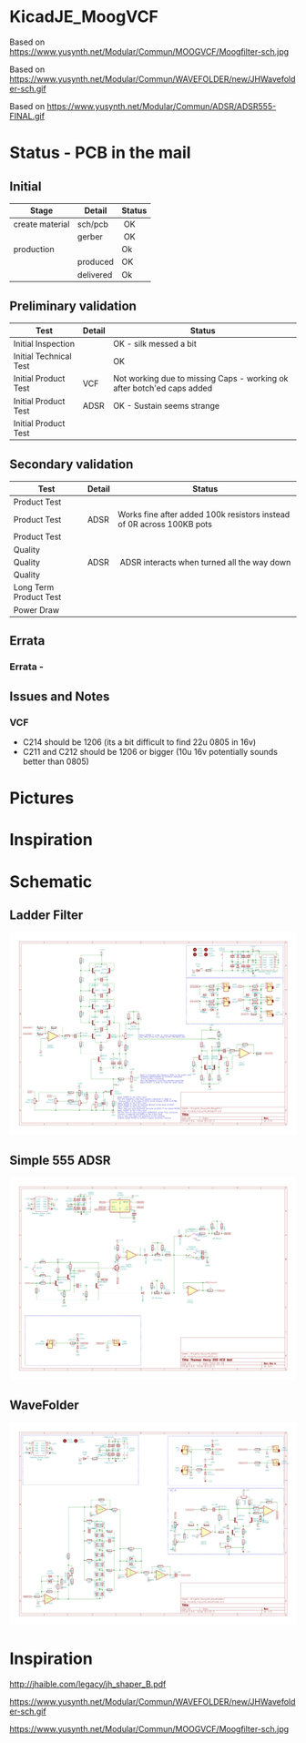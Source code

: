 # KicadJE_MoogVCF
Based on https://www.yusynth.net/Modular/Commun/MOOGVCF/Moogfilter-sch.jpg

Based on https://www.yusynth.net/Modular/Commun/WAVEFOLDER/new/JHWavefolder-sch.gif

Based on https://www.yusynth.net/Modular/Commun/ADSR/ADSR555-FINAL.gif


# Status - PCB  in the mail
## Initial 
| Stage  | Detail | Status |
| ------------- | ------------- | ------------- |
| create material  | sch/pcb | OK  |
| | gerber | OK |
| production  |   | Ok |
|  | produced | OK |
|  | delivered | Ok |
## Preliminary validation
| Test  | Detail | Status |
| ------------- | ------------- | ------------- |
| Initial Inspection | | OK - silk messed a bit |
| Initial Technical Test |  | OK |
| Initial Product Test | VCF | Not working due to missing Caps - working ok after botch'ed caps added |
| Initial Product Test | ADSR | OK - Sustain seems strange |
| Initial Product Test |  |  |

## Secondary validation
| Test  | Detail | Status |
| ------------- | ------------- |------------- |
| Product Test |  | |
| Product Test | ADSR | Works fine after added 100k resistors instead of 0R across 100KB pots |
| Product Test |  | |
| Quality | | |
| Quality | ADSR | ADSR interacts when turned all the way down|
| Quality | | |
| Long Term Product Test |  |  |
| Power Draw |  | 

## Errata
### Errata - 

## Issues and Notes
### VCF
* C214 should be 1206 (its a bit difficult to find 22u 0805 in 16v)
* C211 and C212 should be 1206 or bigger (10u 16v potentially sounds better than 0805)

# Pictures


# Inspiration

# Schematic
## Ladder Filter
![](KicadJE_MoogVCF_1/KicadJE_MoogVCF_1_sch.png)
## Simple 555 ADSR
![](KicadJE_MoogVCF_1/KicadJE_ADSR_1_sch.png)
## WaveFolder
![](KicadJE_MoogVCF_1/KicadJE_WaveFolder_1_sch.png)
# Inspiration
 http://jhaible.com/legacy/jh_shaper_B.pdf
 
 https://www.yusynth.net/Modular/Commun/WAVEFOLDER/new/JHWavefolder-sch.gif

 https://www.yusynth.net/Modular/Commun/MOOGVCF/Moogfilter-sch.jpg 
